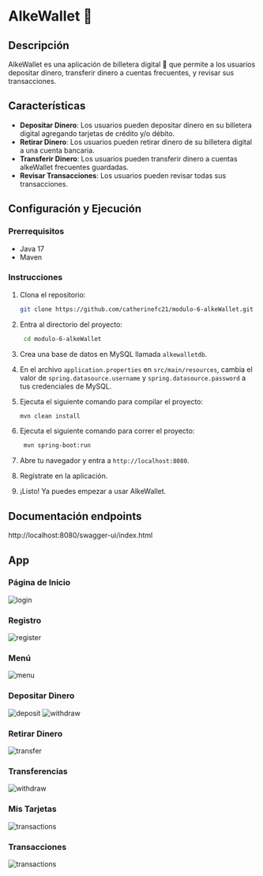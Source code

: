 # AlkeWallet 🚀

## Descripción

AlkeWallet es una aplicación de billetera digital 💸 que permite a los usuarios depositar dinero, transferir dinero a cuentas frecuentes, y revisar sus transacciones.

## Características

- **Depositar Dinero**: Los usuarios pueden depositar dinero en su billetera digital agregando tarjetas de crédito y/o débito.
- **Retirar Dinero**: Los usuarios pueden retirar dinero de su billetera digital a una cuenta bancaria.
- **Transferir Dinero**: Los usuarios pueden transferir dinero a cuentas alkeWallet frecuentes guardadas.
- **Revisar Transacciones**: Los usuarios pueden revisar todas sus transacciones.

## Configuración y Ejecución

### Prerrequisitos

- Java 17
- Maven

### Instrucciones

1. Clona el repositorio:
   ```sh
   git clone https://github.com/catherinefc21/modulo-6-alkeWallet.git
   ```
2. Entra al directorio del proyecto:
   ```sh
    cd modulo-6-alkeWallet
    ```
3. Crea una base de datos en MySQL llamada `alkewalletdb`.


4. En el archivo `application.properties` en `src/main/resources`, cambia el valor de `spring.datasource.username` y `spring.datasource.password` a tus credenciales de MySQL.


5. Ejecuta el siguiente comando para compilar el proyecto:
   ```sh
   mvn clean install
   ```
   
6. Ejecuta el siguiente comando para correr el proyecto:
   ```sh
    mvn spring-boot:run
    ```
   
7. Abre tu navegador y entra a `http://localhost:8080`.

8. Regístrate en la aplicación.

8. ¡Listo! Ya puedes empezar a usar AlkeWallet.

## Documentación endpoints

http://localhost:8080/swagger-ui/index.html

## App

### Página de Inicio
![login](assets/Captura1.JPG)
### Registro
![register](assets/Captura8.JPG)
### Menú
![menu](assets/Captura2.JPG)
### Depositar Dinero
![deposit](assets/Captura3.JPG)
![withdraw](assets/Captura4.JPG)
### Retirar Dinero
![transfer](assets/Captura6.JPG)
### Transferencias
![withdraw](assets/Captura5.JPG)
### Mis Tarjetas
![transactions](assets/Captura7.JPG)
### Transacciones
![transactions](assets/Captura9.JPG)



